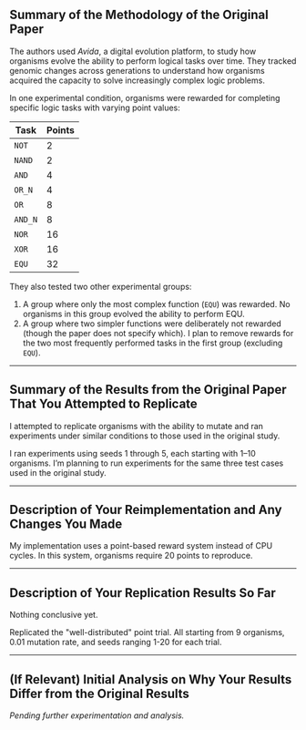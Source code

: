## Summary of the Methodology of the Original Paper

The authors used *Avida*, a digital evolution platform, to study how organisms evolve the ability to perform logical tasks over time. They tracked genomic changes across generations to understand how organisms acquired the capacity to solve increasingly complex logic problems.

In one experimental condition, organisms were rewarded for completing specific logic tasks with varying point values:

| Task                              | Points |
|-----------------------------------|--------|
| `NOT`                             | 2      |
| `NAND`                            | 2      |
| `AND`                             | 4      |
| `OR_N`                            | 4      |
| `OR`                              | 8      |
| `AND_N`                           | 8      |
| `NOR`                             | 16     |
| `XOR`                             | 16     |
| `EQU`                             | 32     |

They also tested two other experimental groups:

1. A group where only the most complex function (`EQU`) was rewarded. No organisms in this group evolved the ability to perform EQU.
2. A group where two simpler functions were deliberately not rewarded (though the paper does not specify which). I plan to remove rewards for the two most frequently performed tasks in the first group (excluding `EQU`).

---

## Summary of the Results from the Original Paper That You Attempted to Replicate

I attempted to replicate organisms with the ability to mutate and ran experiments under similar conditions to those used in the original study.

I ran experiments using seeds 1 through 5, each starting with 1–10 organisms. I’m planning to run experiments for the same three test cases used in the original study.

---

## Description of Your Reimplementation and Any Changes You Made

My implementation uses a point-based reward system instead of CPU cycles. In this system, organisms require 20 points to reproduce.

---

## Description of Your Replication Results So Far

Nothing conclusive yet.

Replicated the "well-distributed" point trial. All starting from 9 organisms, 0.01 mutation rate, and seeds ranging 1-20 for each trial.

---

## (If Relevant) Initial Analysis on Why Your Results Differ from the Original Results

*Pending further experimentation and analysis.*
